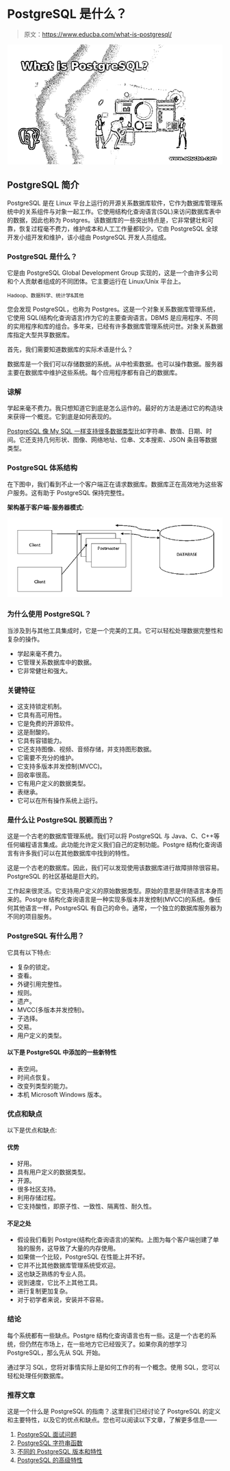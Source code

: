 # PostgreSQL 是什么？

> 原文：<https://www.educba.com/what-is-postgresql/>

![What is PostgreSQL](img/e030dbcb60347e70d3dbe5aeadebdc2e.png)



## PostgreSQL 简介

PostgreSQL 是在 Linux 平台上运行的开源关系数据库软件，它作为数据库管理系统中的关系组件与对象一起工作。它使用结构化查询语言(SQL)来访问数据库表中的数据，因此也称为 Postgres。该数据库的一些突出特点是，它非常健壮和可靠，恢复过程毫不费力，维护成本和人工工作量都较少。它由 PostgreSQL 全球开发小组开发和维护，该小组由 PostgreSQL 开发人员组成。

### PostgreSQL 是什么？

它是由 PostgreSQL Global Development Group 实现的，这是一个由许多公司和个人贡献者组成的不同团体。它主要运行在 Linux/Unix 平台上。

<small>Hadoop、数据科学、统计学&其他</small>

您会发现 PostgreSQL，也称为 Postgres。这是一个对象关系数据库管理系统，它使用 SQL(结构化查询语言)作为它的主要查询语言。DBMS 是应用程序、不同的实用程序和库的组合。多年来，已经有许多数据库管理系统问世。对象关系数据库指定大型共享数据库。

首先，我们需要知道数据库的实际术语是什么？

数据库是一个我们可以存储数据的系统。从中检索数据。也可以操作数据。服务器主要在数据库中维护这些系统。每个应用程序都有自己的数据库。

### 谅解

学起来毫不费力。我只想知道它到底是怎么运作的。最好的方法是通过它的构造块来获得一个概览。它到底是如何表现的。

[PostgreSQL 像 My SQL 一样支持很多数据类型](https://www.educba.com/postgresql-data-types/)比如字符串、数值、日期、时间。它还支持几何形状、图像、网络地址、位串、文本搜索、JSON 条目等数据类型。

### PostgreSQL 体系结构

在下图中，我们看到不止一个客户端正在请求数据库。数据库正在高效地为这些客户服务。这有助于 PostgreSQL 保持完整性。

**架构基于客户端-服务器模式:**

![PostSQL-1](img/14f7316c841bff107a82fc631dcbf68b.png)



### 为什么使用 PostgreSQL？

当涉及到与其他工具集成时，它是一个完美的工具。它可以轻松处理数据完整性和复杂的操作。

*   学起来毫不费力。
*   它管理关系数据库中的数据。
*   它非常健壮和强大。

### 关键特征

*   这支持锁定机制。
*   它具有高可用性。
*   它是免费的开源软件。
*   这是耐酸的。
*   它具有容错能力。
*   它还支持图像、视频、音频存储，并支持图形数据。
*   它需要不充分的维护。
*   它支持多版本并发控制(MVCC)。
*   回收率很高。
*   它有用户定义的数据类型。
*   表继承。
*   它可以在所有操作系统上运行。

### 是什么让 PostgreSQL 脱颖而出？

这是一个古老的数据库管理系统。我们可以将 PostgreSQL 与 Java、C、C++等任何编程语言集成。此功能允许定义我们自己的定制功能。Postgre 结构化查询语言有许多我们可以在其他数据库中找到的特性。

这是一个古老的数据库。因此，我们可以发现使用该数据库进行故障排除很容易。PostgreSQL 的社区基础是巨大的。

工作起来很灵活。它支持用户定义的原始数据类型。原始的意思是伴随语言本身而来的。Postgre 结构化查询语言是一种实现多版本并发控制(MVCC)的系统。像任何其他语言一样，PostgreSQL 有自己的命令。通常，一个独立的数据库服务器为不同的项目服务。

### PostgreSQL 有什么用？

它具有以下特点:

*   复杂的锁定。
*   查看。
*   外键引用完整性。
*   规则。
*   遗产。
*   MVCC(多版本并发控制)。
*   子选择。
*   交易。
*   用户定义的类型。

#### 以下是 PostgreSQL 中添加的一些新特性

*   表空间。
*   时间点恢复。
*   改变列类型的能力。
*   本机 Microsoft Windows 版本。

### 优点和缺点

以下是优点和缺点:

#### 优势

*   好用。
*   具有用户定义的数据类型。
*   开源。
*   很多社区支持。
*   利用存储过程。
*   它支持酸性，即原子性、一致性、隔离性、耐久性。

#### 不足之处

*   假设我们看到 Postgre(结构化查询语言)的架构。上图为每个客户端创建了单独的服务，这导致了大量的内存使用。
*   如果做一个比较，PostgreSQL 在性能上并不好。
*   它并不比其他数据库管理系统受欢迎。
*   这也缺乏熟练的专业人员。
*   说到速度，它比不上其他工具。
*   进行复制更加复杂。
*   对于初学者来说，安装并不容易。

### 结论

每个系统都有一些缺点。Postgre 结构化查询语言也有一些。这是一个古老的系统，但仍然在市场上，在一些地方它已经毁灭了。如果你真的想学习 PostgreSQL，那么先从 SQL 开始。

通过学习 SQL，您将对事情实际上是如何工作的有一个概念。使用 SQL，您可以轻松处理任何数据库。

### 推荐文章

这是一个什么是 PostgreSQL 的指南？.这里我们已经讨论了 PostgreSQL 的定义和主要特性，以及它的优点和缺点。您也可以阅读以下文章，了解更多信息——

1.  [PostgreSQL 面试问题](https://www.educba.com/postgresql-interview-questions/)
2.  [PostgreSQL 字符串函数](https://www.educba.com/postgresql-string-functions/)
3.  [不同的 PostgreSQL 版本和特性](https://www.educba.com/postgresql-versions/)
4.  [PostgreSQL 的高级特性](https://www.educba.com/postgresql-features/)